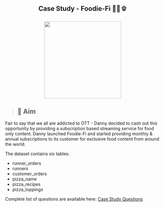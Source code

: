 ## <p align="center">Case Study - Foodie-Fi 🍕🧀🫑 </p>
<p align='Center'>
   <img width = '250' height='250' src='https://8weeksqlchallenge.com/images/case-study-designs/3.png'
</p>     
 
 >## 🏹 Aim
 >
 Fair to say that we all are addicted to OTT - Danny decided to cash out this opportunity by providing a subscription based streaming service for food only content. Danny launched Foodie-Fi and started providing monthly & annual subscriptions to its customer for exclusive food content from around the world.
   
   
  The dataset contains six tables:
   - runner_orders
   - runners
   - customer_orders
   - pizza_name
   - pizza_recipes
   - pizza_toppings
  
 Complete list of questions are available here: [Case Study Questions](https://8weeksqlchallenge.com/case-study-3/)

